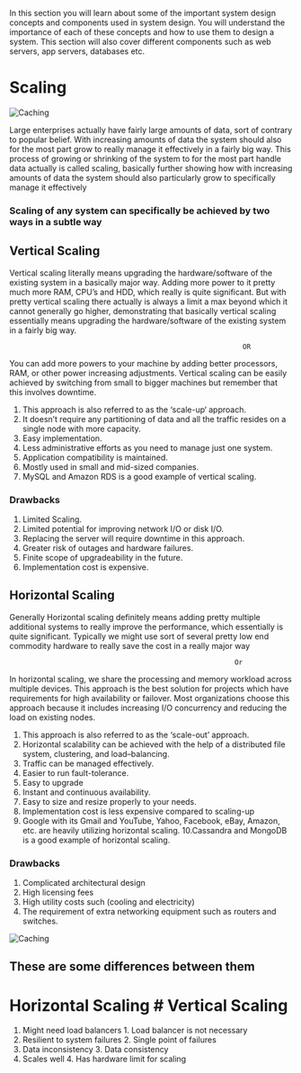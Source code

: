 In this section you will learn about some of the important system design concepts and components used in system design. You will understand the importance of each of these concepts and how to use them to design a system. This section will also cover different components such as web servers, app servers, databases etc.

# Scaling


![Caching](https://media.geeksforgeeks.org/wp-content/cdn-uploads/20210209202024/System-Design-Horizontal-and-Vertical-Scaling.png)


Large enterprises actually have fairly large amounts of data, sort of contrary to popular belief. With increasing amounts of data the system should also for the most part grow to really manage it effectively in a fairly big way. This process of growing or shrinking of the system to for the most part handle data actually is called scaling, basically further showing how with increasing amounts of data the system should also particularly grow to specifically manage it effectively

           



### Scaling of any system can specifically be achieved by two ways in a subtle way



## Vertical Scaling

Vertical scaling literally means upgrading the hardware/software of the existing system in a basically major way. Adding more power to it pretty much more RAM, CPU’s and HDD, which really is quite significant. But with pretty vertical scaling there actually is always a limit a max beyond which it cannot generally go higher, demonstrating that basically vertical scaling essentially means upgrading the hardware/software of the existing system in a fairly big way.

                                                              OR
                                
You can add more powers to your machine by adding better processors, RAM, or other power increasing adjustments. Vertical scaling can be easily achieved by switching from small to bigger machines but remember that this involves downtime.   


1. This approach is also referred to as the ‘scale-up‘ approach.
2. It doesn’t require any partitioning of data and all the traffic resides on a single node with more capacity.
3. Easy implementation.
4. Less administrative efforts as you need to manage just one system.
5. Application compatibility is maintained.
6. Mostly used in small and mid-sized companies.
7. MySQL and Amazon RDS is a good example of vertical scaling.

### Drawbacks

1. Limited Scaling.
2. Limited potential for improving network I/O or disk I/O.
3. Replacing the server will require downtime in this approach.
4. Greater risk of outages and hardware failures.
5. Finite scope of upgradeability in the future.
6. Implementation cost is expensive.






## Horizontal Scaling

Generally Horizontal scaling definitely means adding pretty multiple additional systems to really improve the performance, which essentially is quite significant. Typically we might use sort of several pretty low end commodity hardware to really save the cost in a really major way

                                                            Or

In horizontal scaling, we share the processing and memory workload across multiple devices. This approach is the best solution for projects which have requirements for high availability or failover. Most organizations choose this approach because it includes increasing I/O concurrency and reducing the load on existing nodes.

                
1. This approach is also referred to as the ‘scale-out’ approach.
2. Horizontal scalability can be achieved with the help of a distributed file system, clustering, and load–balancing.
3. Traffic can be managed effectively.
4. Easier to run fault-tolerance.
5. Easy to upgrade
6. Instant and continuous availability.
7. Easy to size and resize properly to your needs.
8. Implementation cost is less expensive compared to scaling-up
9. Google with its Gmail and YouTube, Yahoo, Facebook, eBay, Amazon, etc. are heavily utilizing horizontal scaling.
10.Cassandra and MongoDB is a good example of horizontal scaling.


### Drawbacks

1. Complicated architectural design
2. High licensing fees
3. High utility costs such (cooling and electricity)
4. The requirement of extra networking equipment such as routers and switches.







![Caching](https://media.geeksforgeeks.org/wp-content/cdn-uploads/20210209202449/Scaling-Concept.png)





## These are some differences between them


# Horizontal Scaling                                  # Vertical Scaling

1. Might need load balancers                      1. Load balancer is not necessary
2. Resilient to system failures                   2. Single point of failures
3. Data inconsistency                             3. Data consistency
4. Scales well                                    4. Has hardware limit for scaling

